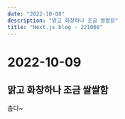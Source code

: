 ```yaml
---
date: "2022-10-08"
description: "맑고 화창하나 조금 쌀쌀함"
title: "Next.js blog - 221008"
---
```


# 2022-10-09

## 맑고 화창하나 조금 쌀쌀함

춥다~
